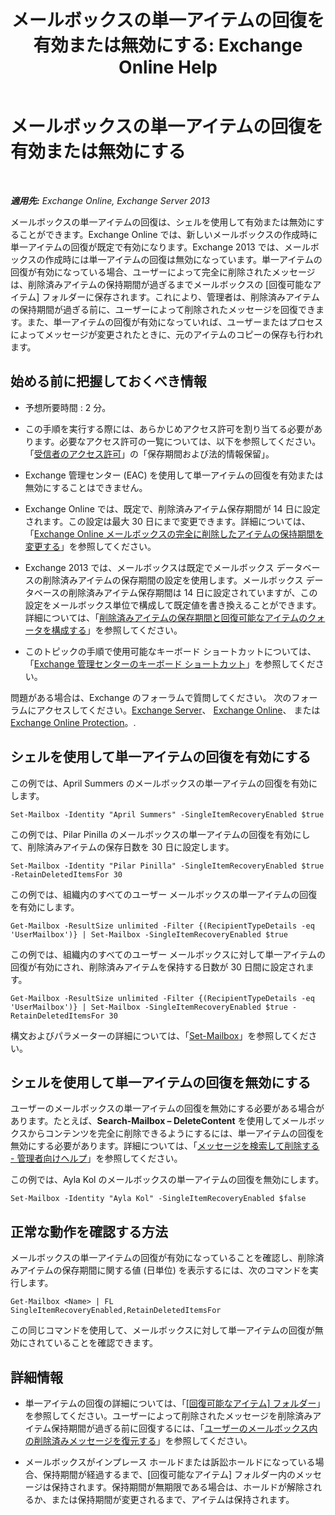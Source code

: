 ﻿---
title: 'メールボックスの単一アイテムの回復を有効または無効にする: Exchange Online Help'
TOCTitle: メールボックスの単一アイテムの回復を有効または無効にする
ms:assetid: 2e7f1bcd-8395-45ad-86ce-22868bd46af0
ms:mtpsurl: https://technet.microsoft.com/ja-jp/library/Ee633460(v=EXCHG.150)
ms:contentKeyID: 54651677
ms.date: 05/22/2018
mtps_version: v=EXCHG.150
ms.translationtype: HT
---

# メールボックスの単一アイテムの回復を有効または無効にする

 

_**適用先:** Exchange Online, Exchange Server 2013_

メールボックスの単一アイテムの回復は、シェルを使用して有効または無効にすることができます。Exchange Online では、新しいメールボックスの作成時に単一アイテムの回復が既定で有効になります。Exchange 2013 では、メールボックスの作成時には単一アイテムの回復は無効になっています。単一アイテムの回復が有効になっている場合、ユーザーによって完全に削除されたメッセージは、削除済みアイテムの保持期間が過ぎるまでメールボックスの \[回復可能なアイテム\] フォルダーに保存されます。これにより、管理者は、削除済みアイテムの保持期間が過ぎる前に、ユーザーによって削除されたメッセージを回復できます。また、単一アイテムの回復が有効になっていれば、ユーザーまたはプロセスによってメッセージが変更されたときに、元のアイテムのコピーの保存も行われます。

## 始める前に把握しておくべき情報

  - 予想所要時間 : 2 分。

  - この手順を実行する際には、あらかじめアクセス許可を割り当てる必要があります。必要なアクセス許可の一覧については、以下を参照してください。「[受信者のアクセス許可](recipients-permissions-exchange-2013-help.md)」の「保存期間および法的情報保留」。

  - Exchange 管理センター (EAC) を使用して単一アイテムの回復を有効または無効にすることはできません。

  - Exchange Online では、既定で、削除済みアイテム保存期間が 14 日に設定されます。この設定は最大 30 日にまで変更できます。詳細については、「[Exchange Online メールボックスの完全に削除したアイテムの保持期間を変更する](https://technet.microsoft.com/ja-jp/library/dn163584\(v=exchg.150\))」を参照してください。

  - Exchange 2013 では、メールボックスは既定でメールボックス データベースの削除済みアイテムの保存期間の設定を使用します。メールボックス データベースの削除済みアイテム保存期間は 14 日に設定されていますが、この設定をメールボックス単位で構成して既定値を書き換えることができます。詳細については、「[削除済みアイテムの保存期間と回復可能なアイテムのクォータを構成する](configure-deleted-item-retention-and-recoverable-items-quotas-exchange-2013-help.md)」を参照してください。

  - このトピックの手順で使用可能なキーボード ショートカットについては、「[Exchange 管理センターのキーボード ショートカット](keyboard-shortcuts-in-the-exchange-admin-center-exchange-online-protection-help.md)」を参照してください。

問題がある場合は、Exchange のフォーラムで質問してください。 次のフォーラムにアクセスしてください。[Exchange Server](https://go.microsoft.com/fwlink/p/?linkid=60612)、 [Exchange Online](https://go.microsoft.com/fwlink/p/?linkid=267542)、 または [Exchange Online Protection](https://go.microsoft.com/fwlink/p/?linkid=285351)。.

## シェルを使用して単一アイテムの回復を有効にする

この例では、April Summers のメールボックスの単一アイテムの回復を有効にします。

    Set-Mailbox -Identity "April Summers" -SingleItemRecoveryEnabled $true

この例では、Pilar Pinilla のメールボックスの単一アイテムの回復を有効にして、削除済みアイテムの保存日数を 30 日に設定します。

    Set-Mailbox -Identity "Pilar Pinilla" -SingleItemRecoveryEnabled $true -RetainDeletedItemsFor 30

この例では、組織内のすべてのユーザー メールボックスの単一アイテムの回復を有効にします。

    Get-Mailbox -ResultSize unlimited -Filter {(RecipientTypeDetails -eq 'UserMailbox')} | Set-Mailbox -SingleItemRecoveryEnabled $true

この例では、組織内のすべてのユーザー メールボックスに対して単一アイテムの回復が有効にされ、削除済みアイテムを保持する日数が 30 日間に設定されます。

    Get-Mailbox -ResultSize unlimited -Filter {(RecipientTypeDetails -eq 'UserMailbox')} | Set-Mailbox -SingleItemRecoveryEnabled $true -RetainDeletedItemsFor 30

構文およびパラメーターの詳細については、「[Set-Mailbox](https://technet.microsoft.com/ja-jp/library/bb123981\(v=exchg.150\))」を参照してください。

## シェルを使用して単一アイテムの回復を無効にする

ユーザーのメールボックスの単一アイテムの回復を無効にする必要がある場合があります。たとえば、**Search-Mailbox – DeleteContent** を使用してメールボックスからコンテンツを完全に削除できるようにするには、単一アイテムの回復を無効にする必要があります。詳細については、「[メッセージを検索して削除する - 管理者向けヘルプ](search-for-and-delete-messages-admin-help-exchange-2013-help.md)」を参照してください。

この例では、Ayla Kol のメールボックスの単一アイテムの回復を無効にします。

    Set-Mailbox -Identity "Ayla Kol" -SingleItemRecoveryEnabled $false

## 正常な動作を確認する方法

メールボックスの単一アイテムの回復が有効になっていることを確認し、削除済みアイテムの保存期間に関する値 (日単位) を表示するには、次のコマンドを実行します。

    Get-Mailbox <Name> | FL SingleItemRecoveryEnabled,RetainDeletedItemsFor

この同じコマンドを使用して、メールボックスに対して単一アイテムの回復が無効にされていることを確認できます。

## 詳細情報

  - 単一アイテムの回復の詳細については、「[\[回復可能なアイテム\] フォルダー](recoverable-items-folder-exchange-2013-help.md)」を参照してください。ユーザーによって削除されたメッセージを削除済みアイテム保持期間が過ぎる前に回復するには、「[ユーザーのメールボックス内の削除済みメッセージを復元する](https://docs.microsoft.com/ja-jp/exchange/recipients-in-exchange-online/manage-user-mailboxes/recover-deleted-messages)」を参照してください。

  - メールボックスがインプレース ホールドまたは訴訟ホールドになっている場合、保持期間が経過するまで、\[回復可能なアイテム\] フォルダー内のメッセージは保持されます。保持期間が無期限である場合は、ホールドが解除されるか、または保持期間が変更されるまで、アイテムは保持されます。

